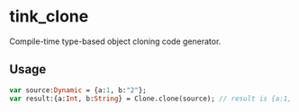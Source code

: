 # tink_clone

Compile-time type-based object cloning code generator.

## Usage

```haxe
var source:Dynamic = {a:1, b:"2"};
var result:{a:Int, b:String} = Clone.clone(source); // result is {a:1, b:"2"}
```